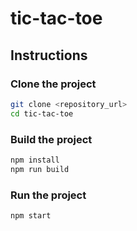 # tic-tac-toe

## Instructions

### Clone the project

```bash
git clone <repository_url>
cd tic-tac-toe
```

### Build the project

```bash
npm install
npm run build
```

### Run the project

```bash
npm start